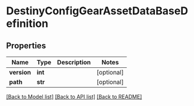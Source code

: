 # DestinyConfigGearAssetDataBaseDefinition

## Properties
Name | Type | Description | Notes
------------ | ------------- | ------------- | -------------
**version** | **int** |  | [optional] 
**path** | **str** |  | [optional] 

[[Back to Model list]](../README.md#documentation-for-models) [[Back to API list]](../README.md#documentation-for-api-endpoints) [[Back to README]](../README.md)



